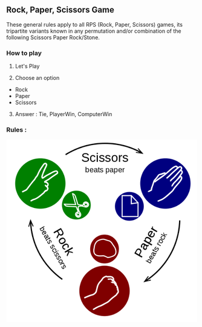 ## Rock, Paper, Scissors Game

These general rules apply to all RPS (Rock, Paper, Scissors) games, its tripartite variants known in any permutation and/or combination of the following Scissors Paper Rock/Stone.


### How to play

1. Let's Play

2. Choose an option
  - Rock
  - Paper
  - Scissors
  
3. Answer : Tie, PlayerWin, ComputerWin 

### Rules :

![rps-rules](./RPS.png)
